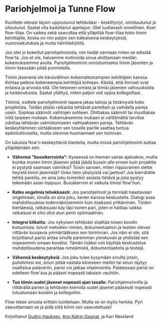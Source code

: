 # Pariohjelmoi ja Tunne Flow

Kuvittele olevasi täysin uppoutunut tehtävääsi - keskittynyt, omistautunut ja sitoutunut. Saatat olla kadottanut ajantajun. Olet luultavasti onnellinen. Koet flow-tilaa. On vaikea sekä saavuttaa että ylläpitää flow-tilaa koko tiimin kehittäjille, koska on niin paljon sen katkaisevia keskeytyksiä, vuorovaikutuksia ja muita häiriötekijöitä.

Jos olet jo kokeillut pariohjelmointia, niin tiedät varmaan miten se edistää flow'ta. Jos et ole, haluamme motivoida sinua aloittamaan meidän kokemuksiemme avulla. Pariohjelmoinnin onnistumiseksi tiimin jäsenten ja tiimin itsessään pitää ponnistella.

Tiimin jäsenenä ole kärsivällinen kokemattomampien kehittäjien kanssa. Kohtaa pelkosi kokeneempia kehittäjiä kohtaan. Käsitä, että ihmiset ovat erilaisia ja arvosta sitä. Ole tietoinen omista ja tiimisi jäsenien vahvuuksista ja heikkouksista. Saatat yllättyä, miten paljon voit oppia kollegoiltasi.

Tiiminä, esittele pariohjelmointi tapana jakaa taitoja ja tietämystä koko projektista. Teidän pitäisi ratkaista tehtävät pareittain ja vaihdella pareja usein. Sopikaa säännöt vaihtojen suhteen. Ohittakaa säännöt tai muuttakaa niitä tarpeen mukaan. Kokemuksemme mukaan ei välttämättä tarvitse odottaa tehtävän valmistumiseen vaihtaakseen pareja. Tehtävän keskeyttäminen siirtääkseen sen toiselle parille saattaa tuntua epäintuitiiviselta, mutta olemme huomanneet sen toimivan.

On lukuisia flow'n keskeyttäviä tilanteita, mutta missä pariohjelmointi auttaa ylläpitämään sen:

- **Vähennä "bussikerrointa":** Kyseessä on hieman sairas ajatuskoe, mutta kuinka monen tiimin jäsenen pitää jäädä bussin alle ennen kuin projektia ei pystytä saamaan valmiiksi? Toisin sanoen, miten riippuvainen olette tieyistä tiimin jäsenistä? Onko tieto yksityistä vai jaettua? Jos kierrätätte tehtiä pareilla, on aina joku toinenkin asiasta tietävä ja joka pystyy tekemään asian loppuun. Bussikerroin ei vaikuta tiimisi flow'hun.

- **Ratko ongelmia tehokkaasti:** Jos pariohjelmoit ja törmäät haastavaan ongelmaan, sinulla on aina joku, kenen kanssa keskustella. Dialogi avaa mahdollisuuksia todennäköisemmin kuin itseksesi yrittäminen. Töiden kiertäessä, ratkaisuasi käy läpi toinen pari, joten ei haittaa vaikka ratkaisusi ei olisi ollut alun perin optimaalinen.

- **Integroi kitkatta:** Jos nykyisen tehtäväsi sisältää toisen koodin kutsumista, toivot metodien nimien, dokumentaation ja testien olevan riittävän kuvaavia ymmärtääksesi sen toiminnan. Jos näin ei ole, sitä kirjoittanut parisi antaa sinulle paremman yleiskuvan ja yhdistää sen nopeammin omaan koodiisi. Tämän lisäksi voit käyttää keskustelua mahdollisuutena parantaa nimeämistä, dokumentaatiota ja testejä.

- **Vähennä keskeytyksiä:** Jos joku tulee kysymään sinulta jotain, puhelimesi soi, sinun pitää vastata kiireiseen meiliin tai sinun täytyy osallistua palaveriin, parisi voi jatkaa ohjelmointia. Palatessasi parisi on edelleen flow'ssa ja pääset nopeasti takaisin vauhtiin.

- **Tuo tiimin uudet jäsenet nopeasti ajan tasalle:** Pariohjelmoinnilla ja riittävällä parien ja tehtävien kierrolla uudet jäsenet pääsevät nopeasti tutustumaan koodiin ja kollegoihin.

Flow tekee sinusta erittäin tuotteliaan. Mutta se on myös herkkä. Pyri saavuttamaan se ja pidä siitä kiinni sen saavutettuasi!

Kirjoittanut [Gudny Hauknes](http://programmer.97things.oreilly.com/wiki/index.php/Gudny_Hauknes), [Ann Katrin Gagnat](http://programmer.97things.oreilly.com/wiki/index.php/Ann_Katrin_Gagnat), ja Kari Røssland